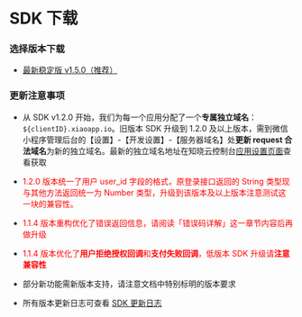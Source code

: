 <!-- ex_nonav -->

# SDK 下载

### 选择版本下载

- [最新稳定版 v1.5.0（推荐）](https://dl.ifanr.cn/hydrogen/sdk/sdk-latest.zip)

### 更新注意事项

- 从 SDK v1.2.0 开始，我们为每一个应用分配了一个**专属独立域名**：`${clientID}.xiaoapp.io`。旧版本 SDK 升级到 1.2.0 及以上版本，需到微信小程序管理后台的【设置】-【开发设置】-【服务器域名】处**更新 request 合法域名**为新的独立域名。最新的独立域名地址在知晓云控制台[应用设置页面](https://cloud.minapp.com/dashboard/#/app/settings/app/)查看获取

- <p style='color:red'>1.2.0 版本统一了用户 user_id 字段的格式，原登录接口返回的 String 类型现与其他方法返回统一为 Number 类型，升级到该版本及以上版本注意测试这一块的兼容性。</p>

- <p style='color:red'>1.1.4 版本重构优化了错误返回信息，请阅读「错误码详解」这一章节内容后再做升级</p>

- <p style='color:red'>1.1.4 版本优化了<b>用户拒绝授权回调</b>和<b>支付失败回调</b>，低版本 SDK 升级请<b>注意兼容性</b></p>

- 部分新功能需新版本支持，请注意文档中特别标明的版本要求

- 所有版本更新日志可查看 [SDK 更新日志](https://github.com/ifanrx/hydrogen-js-sdk/blob/master/CHANGELOG.md)
